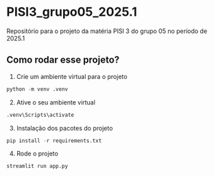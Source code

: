 # PISI3_grupo05_2025.1
Repositório para o projeto da matéria PISI 3 do grupo 05 no período de 2025.1

## Como rodar esse projeto?

1. Crie um ambiente virtual para o projeto

```python
python -m venv .venv
```
2. Ative o seu ambiente virtual
```python
.venv\Scripts\activate
```
3. Instalação dos pacotes do projeto

```python
pip install -r requirements.txt
```

4. Rode o projeto

```python
streamlit run app.py
```